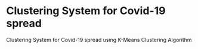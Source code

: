 # Clustering System for Covid-19 spread 
Clustering System for Covid-19 spread using K-Means Clustering Algorithm
